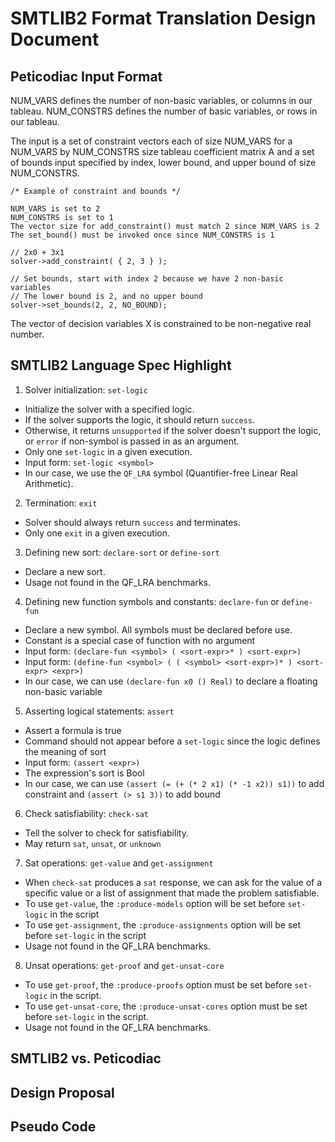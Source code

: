 # SMTLIB2 Format Translation Design Document

## Peticodiac Input Format
NUM_VARS defines the number of non-basic variables, or columns in our tableau.
NUM_CONSTRS defines the number of basic variables, or rows in our tableau.

The input is a set of constraint vectors each of size NUM_VARS for a
NUM_VARS by NUM_CONSTRS size tableau coefficient matrix A and
a set of bounds input specified by index, lower bound, and upper bound of
size NUM_CONSTRS.

```
/* Example of constraint and bounds */

NUM_VARS is set to 2
NUM_CONSTRS is set to 1
The vector size for add_constraint() must match 2 since NUM_VARS is 2
The set_bound() must be invoked once since NUM_CONSTRS is 1

// 2x0 + 3x1
solver->add_constraint( { 2, 3 } );

// Set bounds, start with index 2 because we have 2 non-basic variables
// The lower bound is 2, and no upper bound
solver->set_bounds(2, 2, NO_BOUND);
```

The vector of decision variables X is constrained to be non-negative
real number.

## SMTLIB2 Language Spec Highlight
1. Solver initialization: `set-logic`
  - Initialize the solver with a specified logic.
  - If the solver supports the logic, it should return `success`.
  - Otherwise, it returns `unsupported` if the solver doesn't support the logic, or `error` if non-symbol is passed in as an argument.
  - Only one `set-logic` in a given execution.
  - Input form: `set-logic <symbol>`
  - In our case, we use the `QF_LRA` symbol (Quantifier-free Linear Real Arithmetic).

2. Termination: `exit`
  - Solver should always return `success` and terminates.
  - Only one `exit` in a given execution.

3. Defining new sort: `declare-sort` or `define-sort`
  - Declare a new sort.
  - Usage not found in the QF_LRA benchmarks.

4. Defining new function symbols and constants: `declare-fun` or `define-fun`
  - Declare a new symbol. All symbols must be declared before use.
  - Constant is a special case of function with no argument
  - Input form: `(declare-fun <symbol> ( <sort-expr>* ) <sort-expr>)`
  - Input form: `(define-fun <symbol> ( ( <symbol> <sort-expr>)* ) <sort-expr> <expr>)`
  - In our case, we can use `(declare-fun x0 () Real)` to declare a floating non-basic variable

5. Asserting logical statements: `assert`
  - Assert a formula is true
  - Command should not appear before a `set-logic` since the logic defines the meaning of sort
  - Input form: `(assert <expr>)`
  - The expression's sort is Bool
  - In our case, we can use `(assert (= (+ (* 2 x1) (* -1 x2)) s1))` to add constraint and `(assert (> s1 3))` to add bound

6. Check satisfiability: `check-sat`
  - Tell the solver to check for satisfiability.
  - May return `sat`, `unsat`, or `unknown`

7. Sat operations: `get-value` and `get-assignment`
  - When `check-sat` produces a `sat` response, we can ask for the value of a specific value or a list of assignment that made the problem satisfiable.
  - To use `get-value`, the `:produce-models` option will be set before `set-logic` in the script
  - To use `get-assignment`, the `:produce-assignments` option will be set before `set-logic` in the script
  - Usage not found in the QF_LRA benchmarks.

8. Unsat operations: `get-proof` and `get-unsat-core`
  - To use `get-proof`, the `:produce-proofs` option must be set before `set-logic` in the script.
  - To use `get-unsat-core`, the `:produce-unsat-cores` option must be set before `set-logic` in the script.
  - Usage not found in the QF_LRA benchmarks.


## SMTLIB2 vs. Peticodiac


## Design Proposal



## Pseudo Code
